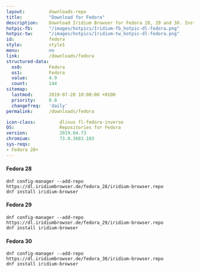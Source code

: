 ```yaml
---
layout:			downloads-repo
title:			"Download for Fedora"
description:	Download Iridium Browser for Fedora 28, 29 and 30. Install package from repository using the command line.
hotpic-fb:		"/images/hotpics/Iridium-fb_hotpic-dl-fedora.png"
hotpic-tw:		"/images/hotpics/Iridium-tw_hotpic-dl-fedora.png"
id:				fedora
style:			style1
menu:			no
link:			/downloads/fedora
structured-data:
  os0:			Fedora
  os1:			Fedora
  value:		4.9
  count:		144
sitemap:
  lastmod:		2019-07-20 10:00:00 +0100
  priority:		0.8
  changefreq:	'daily'
permalink:		/downloads/fedora

icon-class:			dlinux fl-fedora-inverse
OS: 				Repositories for Fedora
version:			2019.04.73
chromium:			73.0.3683.103
sys-reqs:
- Fedora 28+
---
```


#### Fedora 28 #

	dnf config-manager --add-repo https://dl.iridiumbrowser.de/fedora_28/iridium-browser.repo
	dnf install iridium-browser
     	
#### Fedora 29 #

	dnf config-manager --add-repo https://dl.iridiumbrowser.de/fedora_29/iridium-browser.repo
	dnf install iridium-browser
     	
#### Fedora 30 #

	dnf config-manager --add-repo https://dl.iridiumbrowser.de/fedora_30/iridium-browser.repo
	dnf install iridium-browser
